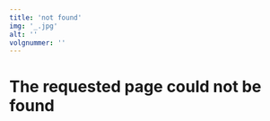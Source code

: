 ```yaml
---
title: 'not found'
img: '_.jpg'
alt: ''
volgnummer: ''
---
```


# The requested page could not be found
